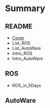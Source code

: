 # Summary

## README

* [Cover](README.md)
* List\_ROS
* List\_AutoWare
* Intro\_ROS
* Intro\_AutoWare

## ROS

* ROS\_in\_5Days

## AutoWare

